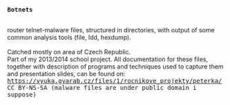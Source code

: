 <tt><b>Botnets</b><br></tt>

<br>router telnet-malware files, structured in directories, with output of some common analysis tools (file, ldd, hexdump).<br>
<br>Catched mostly on area of Czech Republic.<br> Part of my 2013/2014 school project. All documentation for these files, together with description of programs and techniques used to capture them and presentation slides, can be found on:
<br>
<tt>https://vyuka.gyarab.cz/files/1/rocnikove_projekty/peterka/
<br>
CC BY-NS-SA (malware files are under public domain i suppose)


